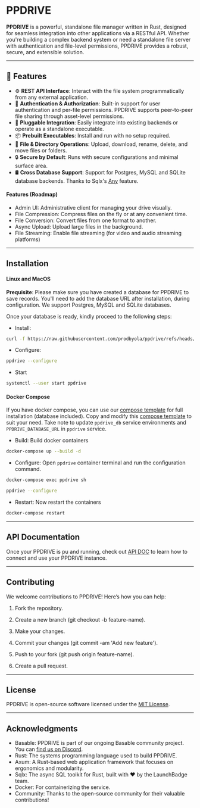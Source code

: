 # PPDRIVE

**PPDRIVE** is a powerful, standalone file manager written in Rust, designed for seamless integration into other applications via a RESTful API. Whether you're building a complex backend system or need a standalone file server with authentication and file-level permissions, PPDRIVE provides a robust, secure, and extensible solution.

---

## 🚀 Features

- ⚙️ **REST API Interface**: Interact with the file system programmatically from any external application.
- 🔐 **Authentication & Authorization**: Built-in support for user authentication and per-file permissions. PPDRIVE supports peer-to-peer file sharing through asset-level permissions.
- 🧩 **Pluggable Integration**: Easily integrate into existing backends or operate as a standalone executable.
- 📦 **Prebuilt Executables**: Install and run with no setup required.
- 🧾 **File & Directory Operations**: Upload, download, rename, delete, and move files or folders.
- 🔒 **Secure by Default**: Runs with secure configurations and minimal surface area.
- 🛢 **Cross Database Support**: Support for Postgres, MySQL and SQLite database backends. Thanks to Sqlx's [Any](https://docs.rs/sqlx/latest/sqlx/any/index.html) feature.

#### Features (Roadmap)
- Admin UI: Administrative client for managing your drive visually.
- File Compression: Compress files on the fly or at any convenient time.
- File Conversion: Convert files from one format to another.
- Async Upload: Upload large files in the background.
- File Streaming: Enable file streaming (for video and audio streaming platforms)

---

## Installation
#### Linux and MacOS
**Prequisite**: Please make sure you have created a database for PPDRIVE to save records. You'll need to add the database URL after installation, during configuration. We support Postgres, MySQL and SQLite databases.

Once your database is ready, kindly proceed to the following steps:

- Install:
```bash
curl -f https://raw.githubusercontent.com/prodbyola/ppdrive/refs/heads/main/install.sh | sh
```

- Configure:
```bash
ppdrive --configure
```

- Start
```bash
systemctl --user start ppdrive
```

#### Docker Compose
If you have docker compose, you can use our [compose template](https://raw.githubusercontent.com/prodbyola/ppdrive/refs/heads/main/compose.yml) for full installation (database included). Copy and modify this [compose template](https://raw.githubusercontent.com/prodbyola/ppdrive/refs/heads/main/compose.yml) to suit your need. Take note to update `ppdrive_db` service environments and `PPDRIVE_DATABASE_URL` in `ppdrive` service.

- Build: Build docker containers
```sh
docker-compose up --build -d
```

- Configure: Open `ppdrive` container terminal and run the configuration command.
```sh
docker-compose exec ppdrive sh

ppdrive --configure
```

- Restart: Now restart the containers
```sh
docker-compose restart
```

---

## API Documentation
Once your PPDRIVE is pu and running, check out [API DOC](https://prodbyola.github.io/ppdrive/) to learn how to connect and use your PPDRIVE instance.

---

## Contributing
We welcome contributions to PPDRIVE! Here’s how you can help:

1. Fork the repository.

2. Create a new branch (git checkout -b feature-name).

3. Make your changes.

4. Commit your changes (git commit -am 'Add new feature').

5. Push to your fork (git push origin feature-name).

6. Create a pull request.

---

## License
PPDRIVE is open-source software licensed under the [MIT License](#/LICENSE).

---

## Acknowledgments
- Basable: PPDRIVE is part of our ongoing Basable community project. You can [find us on Discord](https://discord.gg/BeVPFS7wkp).
- Rust: The systems programming language used to build PPDRIVE.
- Axum: A Rust-based web application framework that focuses on ergonomics and modularity.
- Sqlx: The async SQL toolkit for Rust, built with ❤️ by the LaunchBadge team.
- Docker: For containerizing the service.
- Community: Thanks to the open-source community for their valuable contributions!
